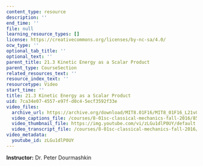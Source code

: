 ```yaml
---
content_type: resource
description: ''
end_time: ''
file: null
learning_resource_types: []
license: https://creativecommons.org/licenses/by-nc-sa/4.0/
ocw_type: ''
optional_tab_title: ''
optional_text: ''
parent_title: 21.3 Kinetic Energy as a Scalar Product
parent_type: CourseSection
related_resources_text: ''
resource_index_text: ''
resourcetype: Video
start_time: ''
title: 21.3 Kinetic Energy as a Scalar Product
uid: 7ca34e07-4557-e97f-d0c4-5ecf3592f33e
video_files:
  archive_url: https://archive.org/download/MIT8.01F16/MIT8_01F16_L21v03_360p.mp4
  video_captions_file: /courses/8-01sc-classical-mechanics-fall-2016/85d9be82e08f51b6809058b5f1a7fbd1_zLGu1dlP0UY.vtt
  video_thumbnail_file: https://img.youtube.com/vi/zLGu1dlP0UY/default.jpg
  video_transcript_file: /courses/8-01sc-classical-mechanics-fall-2016/96a1818203fb331cf29004b88289aa84_zLGu1dlP0UY.pdf
video_metadata:
  youtube_id: zLGu1dlP0UY
---
```


**Instructor:** Dr. Peter Dourmashkin

